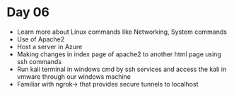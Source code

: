 # Day 06

+ Learn more about Linux commands like Networking, System commands
+ Use of Apache2
+ Host a server in Azure
+ Making changes in index page of apache2 to another html page using ssh commands
+ Run kali terminal in windows cmd by ssh services and access the kali in vmware through our windows machine
+ Familiar with ngrok->  that provides secure tunnels to localhost
